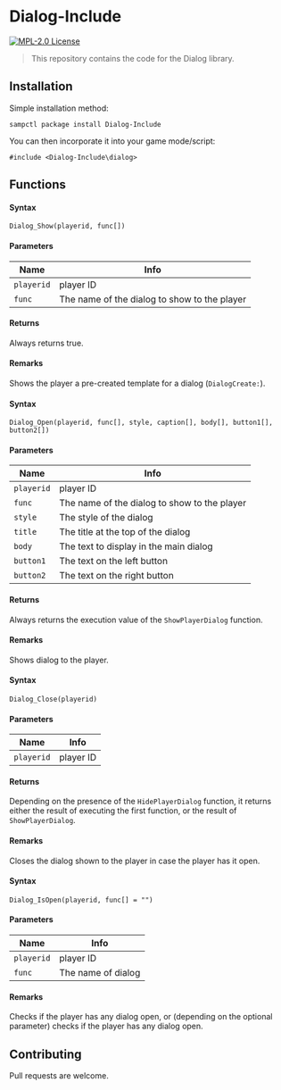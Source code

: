 # Dialog-Include
[![MPL-2.0 License](https://img.shields.io/badge/License-MPL2.0-green.svg)](https://www.mozilla.org/en-US/MPL/2.0)

> This repository contains the code for the Dialog library.

## Installation
Simple installation method:
```
sampctl package install Dialog-Include
```

You can then incorporate it into your game mode/script:
```
#include <Dialog-Include\dialog>
```

## Functions
#### Syntax


```pawn
Dialog_Show(playerid, func[])
```


#### Parameters


| 	**Name**	 | 	**Info**	 |
|	---	|	---	|
| 	`playerid`	 | 	player ID	 |
| 	`func`	 | 	The name of the dialog to show to the player	 |

#### Returns
Always returns true.

#### Remarks
Shows the player a pre-created template for a dialog (`DialogCreate:`).

#### Syntax


```pawn
Dialog_Open(playerid, func[], style, caption[], body[], button1[], button2[])
```


#### Parameters


| 	**Name**	 | 	**Info**	 |
|	---	|	---	|
| 	`playerid`	 | 	player ID	 |
| 	`func`	 | 	The name of the dialog to show to the player	 |
| 	`style`	 | 	The style of the dialog	 |
| 	`title`	 | 	The title at the top of the dialog	 |
| 	`body`	 | 	The text to display in the main dialog	 |
| 	`button1`	 | 	The text on the left button	 |
| 	`button2`	 | 	The text on the right button	 |

#### Returns
Always returns the execution value of the `ShowPlayerDialog` function.

#### Remarks
Shows dialog to the player.

#### Syntax


```pawn
Dialog_Close(playerid)
```


#### Parameters


| 	**Name**	 | 	**Info**	 |
|	---	|	---	|
| 	`playerid`	 | 	player ID	 |

#### Returns
Depending on the presence of the `HidePlayerDialog` function, it returns either the result of executing the first function, or the result of `ShowPlayerDialog`.

#### Remarks
Closes the dialog shown to the player in case the player has it open.

#### Syntax


```pawn
Dialog_IsOpen(playerid, func[] = "")
```


#### Parameters


| 	**Name**	 | 	**Info**	 |
|	---	|	---	|
| 	`playerid`	 | 	player ID	 |
| 	`func`	 | 	The name of dialog	 |

#### Remarks
Checks if the player has any dialog open, or (depending on the optional parameter) checks if the player has any dialog open.

## Contributing

Pull requests are welcome. 
